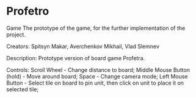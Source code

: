 # Profetro
 Game
The prototype of the game, for the further implementation of the project.

Creators: Spitsyn Makar, Averchenkov Mikhail, Vlad Slemnev

Description: Prototype version of board game Profetra.

Controls:
Scroll Wheel - Change distance to board;
Middle Mouse Button (hold) - Move around board;
Space - Change camera mode;
Left Mouse Button - Select tile on board to pin unit, then click on unit to place it on selected tile;
